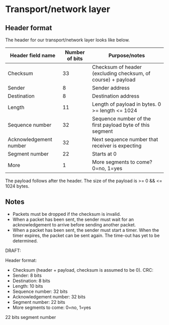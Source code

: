 # Transport/network layer

## Header format

The header for our transport/network layer looks like below.
 
| Header field name | Number of bits | Purpose/notes |
| --- | --- | --- |
| Checksum | 33 | Checksum of header (excluding checksum, of course) + payload |
| Sender | 8 | Sender address |
| Destination | 8 | Destination address |
| Length | 11 | Length of payload in bytes. 0 >= length <= 1024 |
| Sequence number | 32 | Sequence number of the first payload byte of this segment |
| Acknowledgement number | 32 | Next sequence number that receiver is expecting |
| Segment number | 22 | Starts at 0 |
| More | 1 | More segments to come? 0=no, 1=yes |

The payload follows after the header. The size of the payload is >= 0 && <= 1024
bytes.

## Notes

 * Packets must be dropped if the checksum is invalid.
 * When a packet has been sent, the sender must wait for an acknowledgement to
   arrive before sending another packet.
 * When a packet has been sent, the sender must start a timer. When the timer
   expires, the packet can be sent again. The time-out has yet to be determined.



DRAFT:

Header format:
 * Checksum (header + payload, checksum is assumed to be 0). CRC: 
 * Sender: 8 bits
 * Destination: 8 bits
 * Length: 10 bits
 * Sequence number: 32 bits
 * Acknowledgement number: 32 bits
 * Segment number: 22 bits
 * More segments to come: 0=no, 1=yes


22 bits segment number
